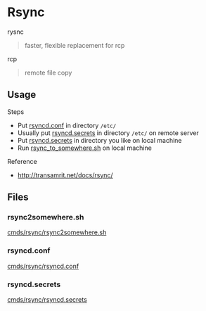 # Rsync

rysnc

> faster, flexible replacement for rcp

rcp

> remote file copy

## Usage

Steps

- Put [rsyncd.conf](#rsyncdconf) in directory `/etc/`
- Usually put [rsyncd.secrets](#rsyncdsecrets) in directory `/etc/` on remote server
- Put [rsyncd.secrets](#rsyncdsecrets) in directory you like on local machine
- Run [rsync_to_somewhere.sh](#rsync2somewheresh) on local machine

Reference

- http://transamrit.net/docs/rsync/

## Files

### rsync2somewhere.sh

[cmds/rsync/rsync2somewhere.sh](../rsync/rsync2somewhere.sh ':include :type=code bash')

### rsyncd.conf

[cmds/rsync/rsyncd.conf](../rsync/rsyncd.conf ':include :type=code bash')

### rsyncd.secrets

[cmds/rsync/rsyncd.secrets](../rsync/rsyncd.secrets ':include :type=code bash')
